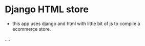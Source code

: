 #  Django HTML store

- this app uses django and html with little bit of js to compile a ecommerce store.

....
